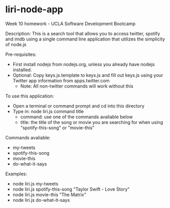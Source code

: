 # liri-node-app

Week 10 homework - UCLA Software Development Bootcamp

Description: This is a search tool that allows you to access twitter, spotify and imdb using a single command line application that utilizes the simplicity of node.js


Pre-requisites: 

- First install nodejs from nodejs.org, unless you already have nodejs installed. 
- Optional: Copy keys.js.template to keys.js and fill out keys.js using your Twitter app information from apps.twitter.com
	- Note: All non-twitter commands will work without this


To use this application:

- Open a terminal or command prompt and cd into this directory
- Type in: node liri.js command title
	- command: use one of the commands avaliable below
	- title: the title of the song or movie you are searching for when using "spotify-this-song" or "movie-this"

Commands avaliable:

- my-tweets
- spotify-this-song
- movie-this
- do-what-it-says

Examples:

- node liri.js my-tweets
- node liri.js spotify-this-song "Taylor Swift - Love Story"
- node liri.js movie-this "The Matrix"
- node liri.js do-what-it-says
